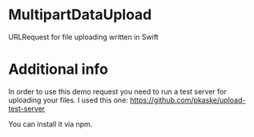 # MultipartDataUpload
URLRequest for file uploading written in Swift

# Additional info  
In order to use this demo request you need to run a test server for uploading your files. I used this one: https://github.com/pkaske/upload-test-server

You can install it via npm.
